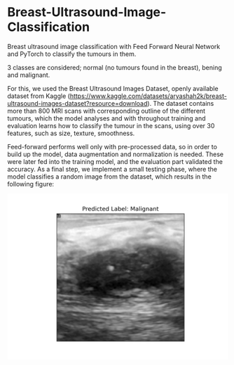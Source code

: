 # Breast-Ultrasound-Image-Classification
Breast ultrasound image classification with Feed Forward Neural Network and PyTorch to classify the tumours in them. 

3 classes are considered; normal (no tumours found in the breast), bening and malignant. 

For this, we used the Breast Ultrasound Images Dataset, openly available dataset from Kaggle (https://www.kaggle.com/datasets/aryashah2k/breast-ultrasound-images-dataset?resource=download). The dataset contains more than 800 MRI scans with corresponding outline of the different tumours, which the model analyses and with throughout training and evaluation learns how to classify the tumour in the scans, using over 30 features, such as size, texture, smoothness. 

Feed-forward performs well only with pre-processed data, so in order to build up the model, data augmentation and normalization is needed. These were later fed into the training model, and the evaluation part validated the accuracy. As a final step, we implement a small testing phase, where the model classifies a random image from the dataset, which results in the following figure:  

![malignant](prediction_of_image.png)